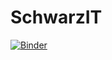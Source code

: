 # SchwarzIT

[![Binder](https://mybinder.org/badge_logo.svg)](https://mybinder.org/v2/gh/SEQUOIA-Demonstrators/SchwarzIT/HEAD)
